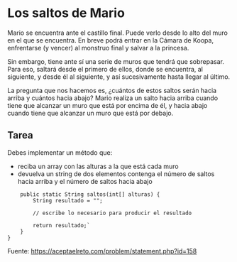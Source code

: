 # Los saltos de Mario



Mario se encuentra ante el castillo final. Puede verlo desde lo alto del muro en el que se encuentra. En breve podrá entrar en la Cámara de Koopa, enfrentarse (y vencer) al monstruo final y salvar a la princesa.

Sin embargo, tiene ante sí una serie de muros que tendrá que sobrepasar. Para eso, saltará desde el primero de ellos, donde se encuentra, al siguiente, y desde él al siguiente, y así sucesivamente hasta llegar al último.

La pregunta que nos hacemos es, ¿cuántos de estos saltos serán hacia arriba y cuántos hacia abajo? Mario realiza un salto hacia arriba cuando tiene que alcanzar un muro que está por encima de él, y hacia abajo cuando tiene que alcanzar un muro que está por debajo.

## Tarea
Debes implementar un método que:
- reciba un array con las alturas a la que está cada muro 
- devuelva un string de dos elementos contenga el número de saltos hacia arriba y el número de saltos hacia abajo

```public class LosSaltosDeMario {
    public static String saltos(int[] alturas) {
        String resultado = "";

        // escribe lo necesario para producir el resultado 
        
        return resultado;`
    }
}
```


Fuente: https://aceptaelreto.com/problem/statement.php?id=158